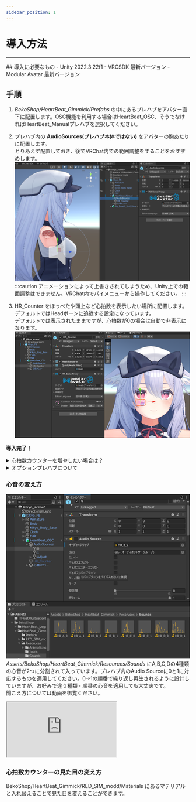```yaml
---
sidebar_position: 1
---
```


# 導入方法
<hr/>
## 導入に必要なもの
- Unity 2022.3.22f1
- VRCSDK 最新バージョン
- Modular Avatar 最新バージョン

## 手順
1. *BekoShop/HeartBeat_Gimmick/Prefabs* の中にあるプレハブをアバター直下に配置します。OSC機能を利用する場合はHeartBeat_OSC、そうでなければHeartBeat_Manualプレハブを選択してください。

1. プレハブ内の **AudioSources(プレハブ本体ではない)** をアバターの胸あたりに配置します。  
とりあえず配置しておき、後でVRChat内での範囲調整をすることをおすすめします。  
![音源の配置](contents\HBSetting_d.png)
:::caution
アニメーションによって上書きされてしまうため、Unity上での範囲調整はできません。VRChat内でパイメニューから操作してください。
:::

1. HR_Counter をほっぺたや頭上など心拍数を表示したい場所に配置します。デフォルトではHeadボーンに追従する設定になっています。  
デフォルトでは表示されたままですが、心拍数が0の場合は自動で非表示になります。  
![心拍計の配置](contents\HBSetting_b.png)

**導入完了！**
<details>
<summary>心拍数カウンターを増やしたい場合は？</summary>

HR_Counterオブジェクトを複製するだけでは機能しません。CounterOnlyプレハブを使用するようにしてください。  
CounterOnlyプレハブは心音を鳴らさず、心拍数のみを表示します。
:::caution
CounterOnlyプレハブはいくつでも好きな場所に配置することができますが、必ず本体と一緒に導入してください。  
単体では動作しません。
:::
</details>

<details>
<summary>オプションプレハブについて</summary>

:::tip
オプションプレハブは、一部機能を削除してパラメータ使用量を削減しています。  
よくわからない場合は通常プレハブを使用してください。
:::
- _NS (No Scaling)
    VRChat内での音源の範囲設定を廃したバージョンです。代わりにUnity上で設定が必要です。  
    `Audio Source` コンポーネントの最長距離(Max Distance)を設定し、その **2倍** の数値を `HBG/SoundRadius_Float` の初期値として設定してください。
    ![音源の設定](contents\HBSetting_e.png)

- _NM (No Manual)
    手動調整機能を削除したバージョンです。  
    OSC機能のみを利用し、手動調整機能は一切使用しないという方におすすめです。

- _NS_MS
    上記2つの機能を削減したバージョンです。  
    上級者向けです。


それぞれのパラメータ使用量は以下の通りです。
- Manual_NS: 11bit
- OSC_NM: 19bit
- OSC_NS: 20bit
- OSC_NS_MS: 11bit
</details>

### 心音の変え方
![心音の変え方](contents\HBSetting_c.png)  
*Assets/BekoShop/HeartBeat_Gimmick/Resources/Sounds* にA,B,C,Dの4種類の心音が2つに分割されて入っています。プレハブ内のAudio Sourceに0と1に対応するものを適用してください。0→1の順番で繰り返し再生されるように設計していますが、お好みで違う種類・順番の心音を適用しても大丈夫です。  
聞こえ方については動画を御覧ください。  

<iframe src="https://www.youtube.com/embed/C5gtQQ9TYmc" title="心音サンプル" allow="accelerometer; clipboard-write; encrypted-media; gyroscope;web-share" referrerpolicy="strict-origin-when-cross-origin"></iframe>

### 心拍数カウンターの見た目の変え方
BekoShop/HeartBeat_Gimmick/RED_SIM_modd/Materials にあるマテリアルと入れ替えることで見た目を変えることができます。